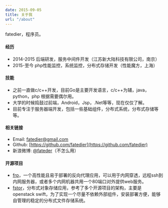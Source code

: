```yaml
---
date: 2015-09-05
title: 关于我
url: "/about"
---
```


fatedier，程序员。

<!--more-->

#### 经历

* 2014-2015 后端研发，服务中间件开发（江苏新大陆科技有限公司，南京）
* 2015-至今 php性能监控，系统监控，分布式存储开发（性能魔方，上海）

#### 技能

* 之前一直做c/c++开发，目前Go是主要开发语言，c/c++为辅，java，python，php 根据需要偶尔用。
* 大学的时候捣鼓过前端，Android，Jsp，.Net等等，现在仅仅了解。
* 目前专注于服务器端开发，包括一些基础组件，分布式系统，分布式存储等等。

#### 相关链接

* Email: fatedier@gmail.com
* Github: [https://github.com/fatedier](https://github.com/fatedier)
* 新浪微博: [@fateder](http://weibo.com/fatedier)（不怎么用）

#### 开源项目

* [frp](https://github.com/fatedier/frp)，一个高性能且易于部署的反向代理应用，可以用于内网穿透，远程ssh到内网服务器，或者多个内网机器共用一个80端口对外提供web服务。
* [fstor](https://github.com/fateder/fstor)，分布式对象存储应用，参考了多个开源项目的架构，主要是 openstack swift，为了实现一个尽量不依赖外部组件，安装部署方便，能够自管理的稳定的分布式文件存储系统。
